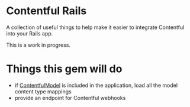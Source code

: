 # Contentful Rails
A collection of useful things to help make it easier to integrate Contentful into your Rails app.

This is a work in progress.

# Things this gem will do

- if [ContentfulModel](http://github.com/errorstudio/content_model) is included in the application, load all the model content type mappings
- provide an endpoint for Contentful webhooks
